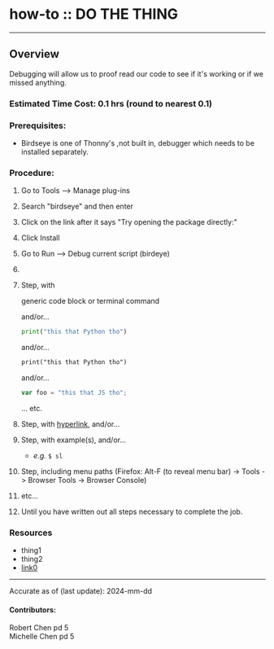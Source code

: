 # how-to :: DO THE THING
---
## Overview
Debugging will allow us to proof read our code to see if it's working or if we missed anything. 

### Estimated Time Cost: 0.1 hrs (round to nearest 0.1)

### Prerequisites:


- Birdseye is one of Thonny's ,not built in, debugger which needs to be installed separately.


### Procedure:
1. Go to Tools --> Manage plug-ins
2. Search "birdseye" and then enter
3. Click on the link after it says "Try opening the package directly:"
4. Click Install
5. Go to Run --> Debug current script (birdeye)
6. 

1. Step, with
    
    generic code block or terminal command
    
   and/or...
    ```python
    print("this that Python tho")
    ```
   and/or...
    ```html
    print("this that Python tho")
    ```
   and/or...
    ```javascript
    var foo = "this that JS tho";
    ```
   ... etc.
1. Step, with [hyperlink](https://xkcd.com),  and/or...
1. Step, with example(s), and/or...
   - *e.g.* `$ sl`    
1. Step, including menu paths (Firefox: Alt-F (to reveal menu bar) -> Tools -> Browser Tools -> Browser Console)
1. etc...
1. Until you have written out all steps necessary to complete the job.

### Resources
* thing1
* thing2
* [link0](https://xkcd.com)
 
---

Accurate as of (last update): 2024-mm-dd

#### Contributors:  
Robert Chen  pd 5  
Michelle Chen  pd 5  
